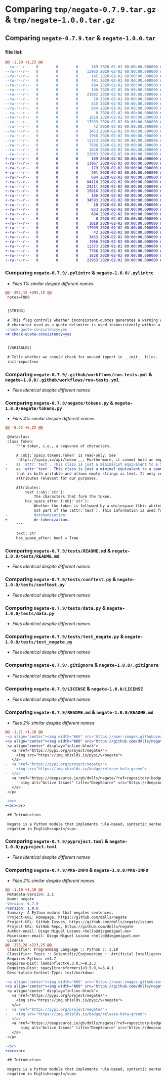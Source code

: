 # Comparing `tmp/negate-0.7.9.tar.gz` & `tmp/negate-1.0.0.tar.gz`

## Comparing `negate-0.7.9.tar` & `negate-1.0.0.tar`

### file list

```diff
@@ -1,20 +1,23 @@
--rw-r--r--   0        0        0      189 2020-02-02 00:00:00.000000 negate-0.7.9/.deepsource.toml
--rw-r--r--   0        0        0    13965 2020-02-02 00:00:00.000000 negate-0.7.9/.pylintrc
--rw-r--r--   0        0        0      145 2020-02-02 00:00:00.000000 negate-0.7.9/test.py
--rw-r--r--   0        0        0      401 2020-02-02 00:00:00.000000 negate-0.7.9/.github/ISSUE_TEMPLATE/bug_report.md
--rw-r--r--   0        0        0      694 2020-02-02 00:00:00.000000 negate-0.7.9/.github/workflows/run-tests.yml
--rw-r--r--   0        0        0      186 2020-02-02 00:00:00.000000 negate-0.7.9/negate/__init__.py
--rw-r--r--   0        0        0    23002 2020-02-02 00:00:00.000000 negate-0.7.9/negate/negate.py
--rw-r--r--   0        0        0       10 2020-02-02 00:00:00.000000 negate-0.7.9/negate/py.typed
--rw-r--r--   0        0        0      835 2020-02-02 00:00:00.000000 negate-0.7.9/negate/tokens.py
--rw-r--r--   0        0        0      684 2020-02-02 00:00:00.000000 negate-0.7.9/tests/README.md
--rw-r--r--   0        0        0        0 2020-02-02 00:00:00.000000 negate-0.7.9/tests/__init__.py
--rw-r--r--   0        0        0     1018 2020-02-02 00:00:00.000000 negate-0.7.9/tests/conftest.py
--rw-r--r--   0        0        0    17999 2020-02-02 00:00:00.000000 negate-0.7.9/tests/data.py
--rw-r--r--   0        0        0       42 2020-02-02 00:00:00.000000 negate-0.7.9/tests/requirements.txt
--rw-r--r--   0        0        0     3453 2020-02-02 00:00:00.000000 negate-0.7.9/tests/test_negate.py
--rw-r--r--   0        0        0     1966 2020-02-02 00:00:00.000000 negate-0.7.9/.gitignore
--rw-r--r--   0        0        0    11373 2020-02-02 00:00:00.000000 negate-0.7.9/LICENSE
--rw-r--r--   0        0        0     7896 2020-02-02 00:00:00.000000 negate-0.7.9/README.md
--rw-r--r--   0        0        0     1628 2020-02-02 00:00:00.000000 negate-0.7.9/pyproject.toml
--rw-r--r--   0        0        0    22083 2020-02-02 00:00:00.000000 negate-0.7.9/PKG-INFO
+-rw-r--r--   0        0        0      189 2020-02-02 00:00:00.000000 negate-1.0.0/.deepsource.toml
+-rw-r--r--   0        0        0    13967 2020-02-02 00:00:00.000000 negate-1.0.0/.pylintrc
+-rw-r--r--   0        0        0      179 2020-02-02 00:00:00.000000 negate-1.0.0/test.py
+-rw-r--r--   0        0        0      401 2020-02-02 00:00:00.000000 negate-1.0.0/.github/ISSUE_TEMPLATE/bug_report.md
+-rw-r--r--   0        0        0      694 2020-02-02 00:00:00.000000 negate-1.0.0/.github/workflows/run-tests.yml
+-rw-r--r--   0        0        0    84110 2020-02-02 00:00:00.000000 negate-1.0.0/img/negate_logo.png
+-rw-r--r--   0        0        0    24211 2020-02-02 00:00:00.000000 negate-1.0.0/img/negate_logo.svg
+-rw-r--r--   0        0        0    15816 2020-02-02 00:00:00.000000 negate-1.0.0/img/negate_logo_description.svg
+-rw-r--r--   0        0        0      186 2020-02-02 00:00:00.000000 negate-1.0.0/negate/__init__.py
+-rw-r--r--   0        0        0    34593 2020-02-02 00:00:00.000000 negate-1.0.0/negate/negate.py
+-rw-r--r--   0        0        0       10 2020-02-02 00:00:00.000000 negate-1.0.0/negate/py.typed
+-rw-r--r--   0        0        0      833 2020-02-02 00:00:00.000000 negate-1.0.0/negate/tokens.py
+-rw-r--r--   0        0        0      684 2020-02-02 00:00:00.000000 negate-1.0.0/tests/README.md
+-rw-r--r--   0        0        0        0 2020-02-02 00:00:00.000000 negate-1.0.0/tests/__init__.py
+-rw-r--r--   0        0        0     1018 2020-02-02 00:00:00.000000 negate-1.0.0/tests/conftest.py
+-rw-r--r--   0        0        0    17999 2020-02-02 00:00:00.000000 negate-1.0.0/tests/data.py
+-rw-r--r--   0        0        0       42 2020-02-02 00:00:00.000000 negate-1.0.0/tests/requirements.txt
+-rw-r--r--   0        0        0     3453 2020-02-02 00:00:00.000000 negate-1.0.0/tests/test_negate.py
+-rw-r--r--   0        0        0     1966 2020-02-02 00:00:00.000000 negate-1.0.0/.gitignore
+-rw-r--r--   0        0        0    11373 2020-02-02 00:00:00.000000 negate-1.0.0/LICENSE
+-rw-r--r--   0        0        0     7766 2020-02-02 00:00:00.000000 negate-1.0.0/README.md
+-rw-r--r--   0        0        0     1628 2020-02-02 00:00:00.000000 negate-1.0.0/pyproject.toml
+-rw-r--r--   0        0        0    21953 2020-02-02 00:00:00.000000 negate-1.0.0/PKG-INFO
```

### Comparing `negate-0.7.9/.pylintrc` & `negate-1.0.0/.pylintrc`

 * *Files 1% similar despite different names*

```diff
@@ -295,15 +295,15 @@
 notes=TODO
 
 
 [STRING]
 
 # This flag controls whether inconsistent-quotes generates a warning when the
 # character used as a quote delimiter is used inconsistently within a module.
-check-quote-consistency=yes
+# check-quote-consistency=yes
 
 
 [VARIABLES]
 
 # Tells whether we should check for unused import in __init__ files.
 init-import=no
```

### Comparing `negate-0.7.9/.github/workflows/run-tests.yml` & `negate-1.0.0/.github/workflows/run-tests.yml`

 * *Files identical despite different names*

### Comparing `negate-0.7.9/negate/tokens.py` & `negate-1.0.0/negate/tokens.py`

 * *Files 4% similar despite different names*

```diff
@@ -5,22 +5,22 @@
 
 @dataclass
 class Token:
     """A token, i.e., a sequence of characters.
 
     A :obj:`spacy.tokens.Token` is read-only. See
     `https://spacy.io/api/token`__. Furthermore, it cannot hold an empty string
-    as :attr:`text`. This class is just a minimalist equivalent to a Spacy Token
+    as :attr:`text`. This class is just a minimal equivalent to a spaCy token
     that is both writable and allows empty strings as text. It only contains the
     attributes relevant for our purposes.
 
     Attributes:
         text (:obj:`str`):
             The characters that form the token.
         has_space_after (:obj:`str`):
             Whether the token is followed by a whitespace (this whitespace is
             not part of the :attr:`text`). This information is used for
-            detokenization.
+            de-tokenization.
     """
 
     text: str
     has_space_after: bool = True
```

### Comparing `negate-0.7.9/tests/README.md` & `negate-1.0.0/tests/README.md`

 * *Files identical despite different names*

### Comparing `negate-0.7.9/tests/conftest.py` & `negate-1.0.0/tests/conftest.py`

 * *Files identical despite different names*

### Comparing `negate-0.7.9/tests/data.py` & `negate-1.0.0/tests/data.py`

 * *Files identical despite different names*

### Comparing `negate-0.7.9/tests/test_negate.py` & `negate-1.0.0/tests/test_negate.py`

 * *Files identical despite different names*

### Comparing `negate-0.7.9/.gitignore` & `negate-1.0.0/.gitignore`

 * *Files identical despite different names*

### Comparing `negate-0.7.9/LICENSE` & `negate-1.0.0/LICENSE`

 * *Files identical despite different names*

### Comparing `negate-0.7.9/README.md` & `negate-1.0.0/README.md`

 * *Files 2% similar despite different names*

```diff
@@ -1,21 +1,18 @@
-<p align="center"><img width="666" src="https://user-images.githubusercontent.com/22967053/208313993-b873be19-8648-4edd-b4ee-e5283c19ad8f.png" alt="Negate: A Python module to negate sentences."></p>
+<p align="center"><img width="600" src="https://github.com/dmlls/negate/assets/22967053/757bdd23-c77c-4ad2-be4b-d230fa96f5bd" alt="Negate: A Python module to negate sentences."></p>
 <p align="center" display="inline-block">
   <a href="https://pypi.org/project/negate/">
     <img src="https://img.shields.io/pypi/v/negate">
   </a>
-  <a href="https://pypi.org/project/negate/">
-    <img src="https://img.shields.io/badge/release-beta-green">
-  </a>
   <a href="https://deepsource.io/gh/dmlls/negate/?ref=repository-badge" target="_blank">
       <img alt="Active Issues" title="DeepSource" src="https://deepsource.io/gh/dmlls/negate.svg/?label=active+issues&token=D9QCfE028iloctbSdOhywtZy"/>
   </a>
 </p>
 
-<br>
+<br><br>
 
 ## Introduction
 
 Negate is a Python module that implements rule-based, syntactic sentence
 negation in English<sup>1</sup>.
```

### Comparing `negate-0.7.9/pyproject.toml` & `negate-1.0.0/pyproject.toml`

 * *Files identical despite different names*

### Comparing `negate-0.7.9/PKG-INFO` & `negate-1.0.0/PKG-INFO`

 * *Files 2% similar despite different names*

```diff
@@ -1,10 +1,10 @@
 Metadata-Version: 2.1
 Name: negate
-Version: 0.7.9
+Version: 1.0.0
 Summary: A Python module that negates sentences.
 Project-URL: Homepage, https://github.com/dmlls/negate
 Project-URL: GitHub Issues, https://github.com/dmlls/negate/issues
 Project-URL: GitHub Repo, https://github.com/dmlls/negate
 Author-email: Diego Miguel Lozano <hello@diegomiguel.me>
 Maintainer-email: Diego Miguel Lozano <hello@diegomiguel.me>
 License: 
@@ -223,28 +223,25 @@
 Classifier: Programming Language :: Python :: 3.10
 Classifier: Topic :: Scientific/Engineering :: Artificial Intelligence
 Requires-Python: >=3.7
 Requires-Dist: lemminflect<0.3.0,>=0.2.3
 Requires-Dist: spacy[transformers]<3.5.0,>=3.4.1
 Description-Content-Type: text/markdown
 
-<p align="center"><img width="666" src="https://user-images.githubusercontent.com/22967053/208313993-b873be19-8648-4edd-b4ee-e5283c19ad8f.png" alt="Negate: A Python module to negate sentences."></p>
+<p align="center"><img width="600" src="https://github.com/dmlls/negate/assets/22967053/757bdd23-c77c-4ad2-be4b-d230fa96f5bd" alt="Negate: A Python module to negate sentences."></p>
 <p align="center" display="inline-block">
   <a href="https://pypi.org/project/negate/">
     <img src="https://img.shields.io/pypi/v/negate">
   </a>
-  <a href="https://pypi.org/project/negate/">
-    <img src="https://img.shields.io/badge/release-beta-green">
-  </a>
   <a href="https://deepsource.io/gh/dmlls/negate/?ref=repository-badge" target="_blank">
       <img alt="Active Issues" title="DeepSource" src="https://deepsource.io/gh/dmlls/negate.svg/?label=active+issues&token=D9QCfE028iloctbSdOhywtZy"/>
   </a>
 </p>
 
-<br>
+<br><br>
 
 ## Introduction
 
 Negate is a Python module that implements rule-based, syntactic sentence
 negation in English<sup>1</sup>.
```

